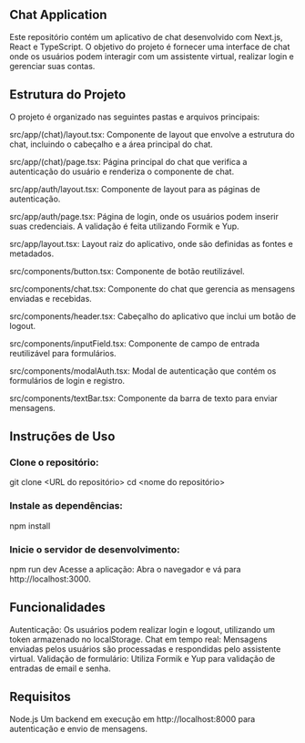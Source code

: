## Chat Application
Este repositório contém um aplicativo de chat desenvolvido com Next.js, React e TypeScript. O objetivo do projeto é fornecer uma interface de chat onde os usuários podem interagir com um assistente virtual, realizar login e gerenciar suas contas.

## Estrutura do Projeto
O projeto é organizado nas seguintes pastas e arquivos principais:

src/app/(chat)/layout.tsx: Componente de layout que envolve a estrutura do chat, incluindo o cabeçalho e a área principal do chat.

src/app/(chat)/page.tsx: Página principal do chat que verifica a autenticação do usuário e renderiza o componente de chat.

src/app/auth/layout.tsx: Componente de layout para as páginas de autenticação.

src/app/auth/page.tsx: Página de login, onde os usuários podem inserir suas credenciais. A validação é feita utilizando Formik e Yup.

src/app/layout.tsx: Layout raiz do aplicativo, onde são definidas as fontes e metadados.

src/components/button.tsx: Componente de botão reutilizável.

src/components/chat.tsx: Componente do chat que gerencia as mensagens enviadas e recebidas.

src/components/header.tsx: Cabeçalho do aplicativo que inclui um botão de logout.

src/components/inputField.tsx: Componente de campo de entrada reutilizável para formulários.

src/components/modalAuth.tsx: Modal de autenticação que contém os formulários de login e registro.

src/components/textBar.tsx: Componente da barra de texto para enviar mensagens.

## Instruções de Uso
### Clone o repositório:
git clone <URL do repositório>
cd <nome do repositório>


### Instale as dependências:
npm install

### Inicie o servidor de desenvolvimento:
npm run dev
Acesse a aplicação: Abra o navegador e vá para http://localhost:3000.

## Funcionalidades
Autenticação: Os usuários podem realizar login e logout, utilizando um token armazenado no localStorage.
Chat em tempo real: Mensagens enviadas pelos usuários são processadas e respondidas pelo assistente virtual.
Validação de formulário: Utiliza Formik e Yup para validação de entradas de email e senha.

## Requisitos
Node.js
Um backend em execução em http://localhost:8000 para autenticação e envio de mensagens.